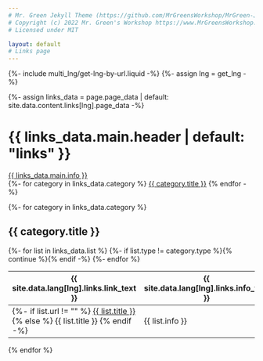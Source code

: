 ```yaml
---
# Mr. Green Jekyll Theme (https://github.com/MrGreensWorkshop/MrGreen-JekyllTheme)
# Copyright (c) 2022 Mr. Green's Workshop https://www.MrGreensWorkshop.com
# Licensed under MIT

layout: default
# Links page
---
```

{%- include multi_lng/get-lng-by-url.liquid -%}
{%- assign lng = get_lng -%}

{%- assign links_data = page.page_data | default: site.data.content.links[lng].page_data -%}

<div class="multipurpose-container links-heading-container">
  <h1>{{ links_data.main.header | default: "links" }}</h1>
  <a href="{{links_data.main.pdf }}">{{ links_data.main.info }}</a>
  <div class="multipurpose-button-wrapper">
    {%- for category in links_data.category %}
      <a href="#{{ category.type }}" role="button" class="multipurpose-button link-buttons" style="background-color:{{ category.color }};">{{ category.title }}</a>
    {% endfor -%}
  </div>
</div>

{%- for category in links_data.category %}
<div class="multipurpose-container link-container" id="{{ category.type }}" style="border-left-color:{{ category.color }};">
  <h2>{{ category.title }}</h2>
  <table class="table {{ hover_class }}">
    <thead>
      <tr>
        <th style="width:30%">{{ site.data.lang[lng].links.link_text }}</th>
        <th style="width:50%">{{ site.data.lang[lng].links.info_text }}</th>
        <th style="width:20%">{{ site.data.lang[lng].links.date_text }}</th>
      </tr>
    </thead>
    <tbody>
      {%- for list in links_data.list %}
        {%- if list.type != category.type %}{% continue %}{% endif -%}
        <tr class="link-item" {{ link_onclick }}>
          <td>
            {%- if list.url != "" %}
            <a class="text-capitalize" href = "{{list.url}}">{{ list.title }}</a>
            {% else %}
            <a class="text-capitalize">{{ list.title }}</a>
            {% endif -%}
          </td>
          <td>
            <p class="text-capitalize">{{ list.info }}</p>
          </td>
          <td>
            <p class="text-capitalize">{{ list.date }}</p>
          </td>
        </tr>
      {%- endfor %}
    </tbody>
  </table>
</div>
{% endfor %}
